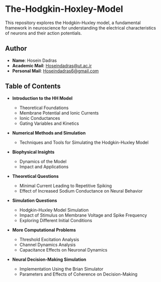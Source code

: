 # The-Hodgkin-Hoxley-Model

This repository explores the Hodgkin-Huxley model, a fundamental framework in neuroscience for understanding the electrical characteristics of neurons and their action potentials.

## Author
- **Name**: Hosein Dadras
- **Academic Mail**: Hoseindadras@ut.ac.ir
- **Personal Mail**: Hoseindadras6@gmail.com

## Table of Contents

- **Introduction to the HH Model**
  - Theoretical Foundations
  - Membrane Potential and Ionic Currents
  - Ionic Conductances
  - Gating Variables and Kinetics

- **Numerical Methods and Simulation**
  - Techniques and Tools for Simulating the Hodgkin-Huxley Model

- **Biophysical Insights**
  - Dynamics of the Model
  - Impact and Applications

- **Theoretical Questions**
  - Minimal Current Leading to Repetitive Spiking
  - Effect of Increased Sodium Conductance on Neural Behavior

- **Simulation Questions**
  - Hodgkin-Huxley Model Simulation
  - Impact of Stimulus on Membrane Voltage and Spike Frequency
  - Exploring Different Initial Conditions

- **More Computational Problems**
  - Threshold Excitation Analysis
  - Channel Dynamics Analysis
  - Capacitance Effects on Neuronal Dynamics

- **Neural Decision-Making Simulation**
  - Implementation Using the Brian Simulator
  - Parameters and Effects of Coherence on Decision-Making

